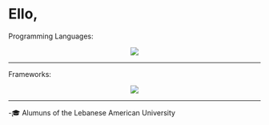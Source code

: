 # Ello, 

Programming Languages:
<br>
<p align="center">
  <a href="https://skillicons.dev">
    <img src="https://skillicons.dev/icons?i=py,ts,js,java,cpp,c,lua&perline=4" />
  </a>
</p>

<hr>
Frameworks:
<p align="center">
  <a href="https://skillicons.dev">
    <img src="https://skillicons.dev/icons?i=vue,flask,tailwind" />
  </a>
</p>

<hr>
-🎓 Alumuns of the Lebanese American University  
